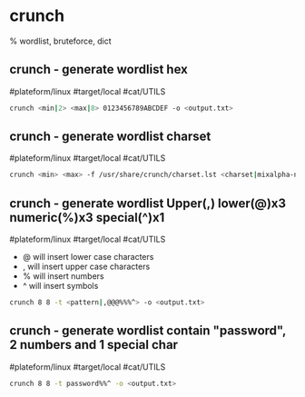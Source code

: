 
# crunch

% wordlist, bruteforce, dict

## crunch - generate wordlist hex
#plateform/linux #target/local #cat/UTILS  
```bash
crunch <min|2> <max|8> 0123456789ABCDEF -o <output.txt>
```

## crunch - generate wordlist charset
#plateform/linux #target/local #cat/UTILS 
```bash
crunch <min> <max> -f /usr/share/crunch/charset.lst <charset|mixalpha-numeric> -o <output.txt>
```

## crunch - generate wordlist Upper(,) lower(@)x3 numeric(%)x3 special(^)x1
#plateform/linux #target/local #cat/UTILS 
- @ will insert lower case characters
- , will insert upper case characters
- % will insert numbers
- ^ will insert symbols
	 
```bash
crunch 8 8 -t <pattern|,@@@%%%^> -o <output.txt>
```

## crunch - generate wordlist contain "password", 2 numbers and 1 special char
#plateform/linux #target/local #cat/UTILS 
```bash
crunch 8 8 -t password%%^ -o <output.txt>
```
